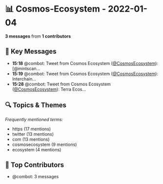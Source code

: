 # 📊 Cosmos-Ecosystem - 2022-01-04
**3 messages** from **1 contributors**

## 💬 Key Messages
- **15:18** @combot: Tweet from Cosmos Ecosystem ([@CosmosEcosystem](https://twitter.com/CosmosEcosystem)):
[@mintscan...
- **15:19** @combot: Tweet from Cosmos Ecosystem ([@CosmosEcosystem](https://twitter.com/CosmosEcosystem)):
Interchain...
- **15:28** @combot: Tweet from Cosmos Ecosystem ([@CosmosEcosystem](https://twitter.com/CosmosEcosystem)):
Terra Ecos...

## 🔍 Topics & Themes
*Frequently mentioned terms:*
- https (17 mentions)
- twitter (13 mentions)
- com (13 mentions)
- cosmosecosystem (9 mentions)
- ecosystem (4 mentions)

## 👥 Top Contributors
- @combot: 3 messages